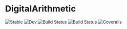 # DigitalArithmetic

[![Stable](https://img.shields.io/badge/docs-stable-blue.svg)](https://juliaembedded.github.io/DigitalArithmetic.jl/stable)
[![Dev](https://img.shields.io/badge/docs-dev-blue.svg)](https://juliaembedded.github.io/DigitalArithmetic.jl/dev)
[![Build Status](https://travis-ci.org/juliaembedded/DigitalArithmetic.jl.svg?branch=master)](https://travis-ci.org/juliaembedded/DigitalArithmetic.jl)
[![Build Status](https://ci.appveyor.com/api/projects/status/github/juliaembedded/DigitalArithmetic.jl?svg=true)](https://ci.appveyor.com/project/juliaembedded/DigitalArithmetic-jl)
[![Coveralls](https://coveralls.io/repos/github/juliaembedded/DigitalArithmetic.jl/badge.svg?branch=master)](https://coveralls.io/github/juliaembedded/DigitalArithmetic.jl?branch=master)
